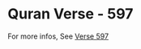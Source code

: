# Quran Verse - 597 

For more infos, See [Verse 597](https://www.quranbookk.com/quran/search?q=597)